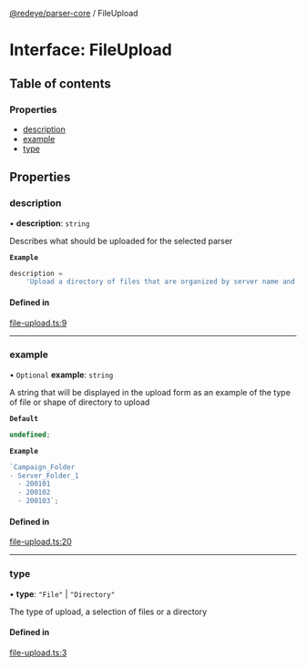 [@redeye/parser-core](../index.md) / FileUpload

# Interface: FileUpload

## Table of contents

### Properties

- [description](FileUpload.md#description)
- [example](FileUpload.md#example)
- [type](FileUpload.md#type)

## Properties

### description

• **description**: `string`

Describes what should be uploaded for the selected parser

**`Example`**

```ts
description =
	'Upload a directory of files that are organized by server name and date in the format: <FOLDER_TO_UPLOAD>/<SERVER_NAME>/<YYYYMMDD>/';
```

#### Defined in

[file-upload.ts:9](https://github.com/cisagov/RedEye/blob/bd5dfc45/parsers/parser-core/src/parser-info/file-upload.ts#L9)

---

### example

• `Optional` **example**: `string`

A string that will be displayed in the upload form as an example of the type of file or shape of directory to upload

**`Default`**

```ts
undefined;
```

**`Example`**

```ts
`Campaign_Folder
- Server_Folder_1
  - 200101
  - 200102
  - 200103`;
```

#### Defined in

[file-upload.ts:20](https://github.com/cisagov/RedEye/blob/bd5dfc45/parsers/parser-core/src/parser-info/file-upload.ts#L20)

---

### type

• **type**: `"File"` \| `"Directory"`

The type of upload, a selection of files or a directory

#### Defined in

[file-upload.ts:3](https://github.com/cisagov/RedEye/blob/bd5dfc45/parsers/parser-core/src/parser-info/file-upload.ts#L3)
